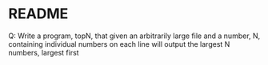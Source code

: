 README
==============

Q: Write a program, topN, that given an arbitrarily large file and a number, N, containing individual numbers on each line will output the largest N numbers, largest first 
